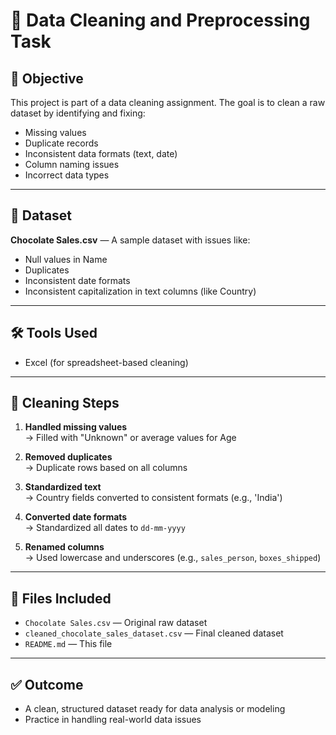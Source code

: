 # 🧹 Data Cleaning and Preprocessing Task

## 📌 Objective
This project is part of a data cleaning assignment. The goal is to clean a raw dataset by identifying and fixing:
- Missing values
- Duplicate records
- Inconsistent data formats (text, date)
- Column naming issues
- Incorrect data types

---

## 📂 Dataset
**Chocolate Sales.csv** — A sample dataset with issues like:
- Null values in Name
- Duplicates
- Inconsistent date formats
- Inconsistent capitalization in text columns (like Country)

---

## 🛠 Tools Used 
- Excel (for spreadsheet-based cleaning)

---

## 🔧 Cleaning Steps
1. **Handled missing values**  
   → Filled with "Unknown" or average values for Age

2. **Removed duplicates**  
   → Duplicate rows based on all columns

3. **Standardized text**  
   → Country fields converted to consistent formats (e.g., 'India')

4. **Converted date formats**  
   → Standardized all dates to `dd-mm-yyyy`

5. **Renamed columns**  
   → Used lowercase and underscores (e.g., `sales_person`, `boxes_shipped`)

---

## 📁 Files Included
- `Chocolate Sales.csv` — Original raw dataset
- `cleaned_chocolate_sales_dataset.csv` — Final cleaned dataset
- `README.md` — This file

---

## ✅ Outcome
- A clean, structured dataset ready for data analysis or modeling
- Practice in handling real-world data issues
